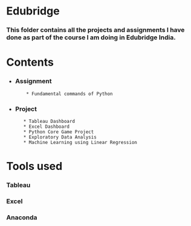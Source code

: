 # Edubridge
### This folder contains all the projects and assignments I have done as part of the course I am doing in Edubridge India.
# Contents
* ### Assignment
          * Fundamental commands of Python
* ### Project
         * Tableau Dashboard
         * Excel Dashboard
         * Python Core Game Project
         * Exploratory Data Analysis
         * Machine Learning using Linear Regression
# Tools used
### Tableau
### Excel
### Anaconda

